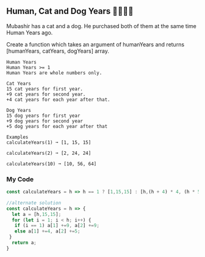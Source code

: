 ## Human, Cat and Dog Years 🧑🏻🐱🐶

Mubashir has a cat and a dog. He purchased both of them at the same time Human Years ago.

Create a function which takes an argument of humanYears and returns [humanYears, catYears, dogYears] array.
```
Human Years
Human Years >= 1
Human Years are whole numbers only.

Cat Years
15 cat years for first year.
+9 cat years for second year.
+4 cat years for each year after that.

Dog Years
15 dog years for first year
+9 dog years for second year
+5 dog years for each year after that

Examples
calculateYears(1) ➞ [1, 15, 15]

calculateYears(2) ➞ [2, 24, 24]

calculateYears(10) ➞ [10, 56, 64]
```
### My Code
```js
const calculateYears = h => h == 1 ? [1,15,15] : [h,(h + 4) * 4, (h * 5) + 9 + 5];

//alternate solution
const calculateYears = h => {
  let a = [h,15,15];
  for (let i = 1; i < h; i++) {
   if (i == 1) a[1] +=9, a[2] +=9;
   else a[1] +=4, a[2] +=5;
 }
  return a;
}
```
